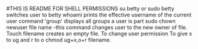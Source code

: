 #THIS IS README FOR SHELL PERMISSIONS
su betty or sudo betty switches user to betty
whoami prints the effective username of the current user
command 'group' displays all groups a user is part
sudo chown newuser file name -this command changes user to the new owner of file.
Touch filename creates an empty file.
To change user permission
To give x to ug and r to o chmod ug+x,o+r filename.
